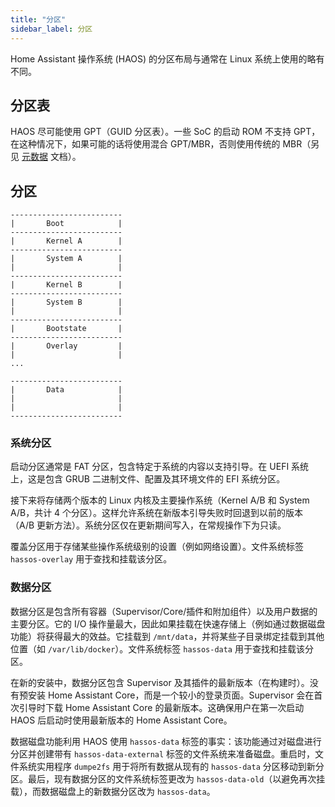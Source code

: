 ```yaml
---
title: "分区"
sidebar_label: 分区
---
```


Home Assistant 操作系统 (HAOS) 的分区布局与通常在 Linux 系统上使用的略有不同。

## 分区表

HAOS 尽可能使用 GPT（GUID 分区表）。一些 SoC 的启动 ROM 不支持 GPT，在这种情况下，如果可能的话将使用混合 GPT/MBR，否则使用传统的 MBR（另见 [元数据](board-metadata.md) 文档）。

## 分区

```text
-------------------------
|       Boot            |
-------------------------
|       Kernel A        |
-------------------------
|       System A        |
|                       |
-------------------------
|       Kernel B        |
-------------------------
|       System B        |
|                       |
-------------------------
|       Bootstate       |
-------------------------
|       Overlay         |
|                       |
...

-------------------------
|       Data            |
|                       |
|                       |
-------------------------
```

### 系统分区

启动分区通常是 FAT 分区，包含特定于系统的内容以支持引导。在 UEFI 系统上，这是包含 GRUB 二进制文件、配置及其环境文件的 EFI 系统分区。

接下来将存储两个版本的 Linux 内核及主要操作系统（Kernel A/B 和 System A/B，共计 4 个分区）。这样允许系统在新版本引导失败时回退到以前的版本（A/B 更新方法）。系统分区仅在更新期间写入，在常规操作下为只读。

覆盖分区用于存储某些操作系统级别的设置（例如网络设置）。文件系统标签 `hassos-overlay` 用于查找和挂载该分区。

### 数据分区

数据分区是包含所有容器（Supervisor/Core/插件和附加组件）以及用户数据的主要分区。它的 I/O 操作量最大，因此如果挂载在快速存储上（例如通过数据磁盘功能）将获得最大的效益。它挂载到 `/mnt/data`，并将某些子目录绑定挂载到其他位置（如 `/var/lib/docker`）。文件系统标签 `hassos-data` 用于查找和挂载该分区。

在新的安装中，数据分区包含 Supervisor 及其插件的最新版本（在构建时）。没有预安装 Home Assistant Core，而是一个较小的登录页面。Supervisor 会在首次引导时下载 Home Assistant Core 的最新版本。这确保用户在第一次启动 HAOS 后启动时使用最新版本的 Home Assistant Core。

数据磁盘功能利用 HAOS 使用 `hassos-data` 标签的事实：该功能通过对磁盘进行分区并创建带有 `hassos-data-external` 标签的文件系统来准备磁盘。重启时，文件系统实用程序 `dumpe2fs` 用于将所有数据从现有的 `hassos-data` 分区移动到新分区。最后，现有数据分区的文件系统标签更改为 `hassos-data-old`（以避免再次挂载），而数据磁盘上的新数据分区改为 `hassos-data`。